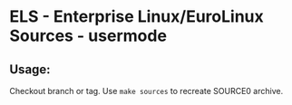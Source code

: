 # ELS - Enterprise Linux/EuroLinux Sources - usermode
 
## Usage:
  Checkout branch or tag. Use `make sources` to recreate  SOURCE0 archive.
